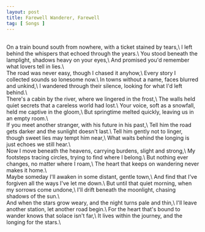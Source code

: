 ```yaml
---
layout: post
title: Farewell Wanderer, Farewell
tag: [ Songs ]
---
```

<br/>
On a train bound south from nowhere, with a ticket stained by tears,\
I left behind the whispers that echoed through the years.\
You stood beneath the lamplight, shadows heavy on your eyes,\
And promised you'd remember what lovers tell in lies.\
<br/>
The road was never easy, though I chased it anyhow,\
Every story I collected sounds so lonesome now.\
In towns without a name, faces blurred and unkind,\
I wandered through their silence, looking for what I'd left behind.\
<br/>
There's a cabin by the river, where we lingered in the frost,\
The walls held quiet secrets that a careless world had lost.\
Your voice, soft as a snowfall, held me captive in the gloom,\
But springtime melted quickly, leaving us in an empty room.\
<br/>
If you meet another stranger, with his future in his past,\
Tell him the road gets darker and the sunlight doesn't last.\
Tell him gently not to linger, though sweet lies may tempt him near,\
What waits behind the longing is just echoes we still hear.\
<br/>
Now I move beneath the heavens, carrying burdens, slight and strong,\
My footsteps tracing circles, trying to find where I belong.\
But nothing ever changes, no matter where I roam,\
The heart that keeps on wandering never makes it home.\
<br/>
Maybe someday I'll awaken in some distant, gentle town,\
And find that I've forgiven all the ways I've let me down.\
But until that quiet morning, when my sorrows come undone,\
I'll drift beneath the moonlight, chasing shadows of the sun.\
<br/>
And when the stars grow weary, and the night turns pale and thin,\
I'll leave another station, let another road begin.\
For the heart that's bound to wander knows that solace isn't far,\ 
It lives within the journey, and the longing for the stars.\
<br/>
